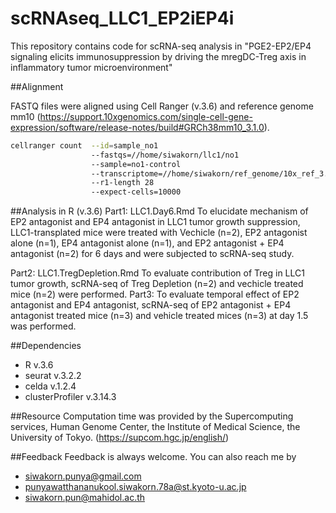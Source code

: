 # scRNAseq_LLC1_EP2iEP4i
This repository contains code for scRNA-seq analysis in "PGE2-EP2/EP4 signaling elicits immunosuppression by driving the mregDC-Treg axis in inflammatory tumor microenvironment"

##Alignment

FASTQ files were aligned using Cell Ranger (v.3.6) and reference genome mm10 (https://support.10xgenomics.com/single-cell-gene-expression/software/release-notes/build#GRCh38mm10_3.1.0).
```bash
cellranger count  --id=sample_no1 
                  --fastqs=//home/siwakorn/llc1/no1 
                  --sample=no1-control 
                  --transcriptome=//home/siwakorn/ref_genome/10x_ref_3.1.0_July_2018/GRCh38_and_mm10 
                  --r1-length 28 
                  --expect-cells=10000
```

##Analysis in R (v.3.6)
Part1: LLC1.Day6.Rmd
  To elucidate mechanism of EP2 antagonist and EP4 antagonist in LLC1 tumor growth suppression, LLC1-transplated mice were treated with Vechicle (n=2), EP2 antagonist alone (n=1), EP4 antagonist alone (n=1), and EP2 antagonist + EP4 antagonist (n=2) for 6 days and were subjected to scRNA-seq study.
  
Part2: LLC1.TregDepletion.Rmd
   To evaluate contribution of Treg in LLC1 tumor growth, scRNA-seq of Treg Depletion (n=2) and vechicle treated mice (n=2) were performed.
Part3: 
   To evaluate temporal effect of  EP2 antagonist and EP4 antagonist, scRNA-seq of EP2 antagonist + EP4 antagonist treated mice (n=3) and vehicle treated mices (n=3) at day 1.5 was performed.
   
##Dependencies
- R v.3.6
- seurat v.3.2.2
- celda v.1.2.4
- clusterProfiler v.3.14.3

##Resource 
Computation time was provided by the Supercomputing services, Human Genome Center, the Institute of Medical Science, the University of Tokyo.
(https://supcom.hgc.jp/english/)

##Feedback
Feedback is always welcome.
You can also reach me by 
- siwakorn.punya@gmail.com
- punyawatthananukool.siwakorn.78a@st.kyoto-u.ac.jp
- siwakorn.pun@mahidol.ac.th
